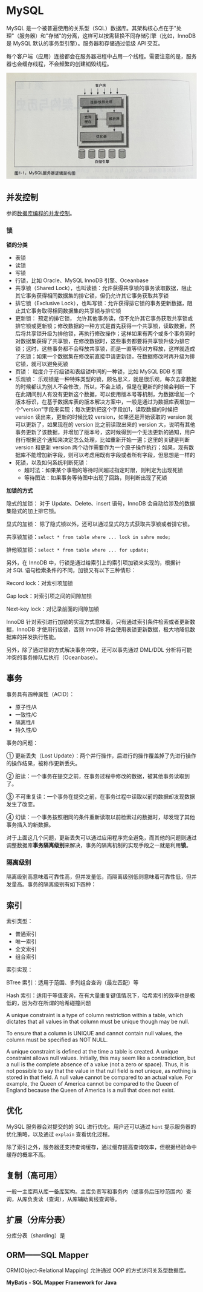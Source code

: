 # MySQL

MySQL 是一个被普遍使用的关系型（SQL）数据库。其架构核心点在于"处理"（服务器）和"存储"的分离，这样可以按需替换不同存储引擎（比如，InnoDB 是 MySQL 默认的事务型引擎）。服务器和存储通过低级 API 交互。

每个客户端（应用）连接都会在服务器进程中占用一个线程。需要注意的是，服务器也会缓存线程，不会频繁的创建销毁线程。

![](rdbms-mysql-arch.jpg)

## 并发控制

参阅[数据库编程的并发控制](../JavaSE/Java/Concurrency.md#数据库编程的并发控制)。

### 锁

**锁的分类**

- 表锁
- 读锁
- 写锁
- 行锁，比如 Oracle、MySQL InnoDB 引擎、Oceanbase
- 共享锁（Shared Lock），也叫读锁：允许获得共享锁的事务读取数据，阻止其它事务获得相同数据集的排它锁，但仍允许其它事务获取共享锁
- 排它锁（Exclusive Lock），也叫写锁：允许获得排它锁的事务更新数据，阻止其它事务取得相同数据集的共享锁与排它锁
- 更新锁： 预定的排它锁， 允许其他事务读，但不允许其它事务获取共享锁或排它锁或更新锁；修改数据的一种方式是首先获得一个共享锁，读取数据，然后将共享锁升级为排他锁，再执行修改操作；这样如果有两个或多个事务同时对数据集获得了共享锁，在修改数据时，这些事务都要将共享锁升级为排它锁；这时，这些事务都不会释放共享锁，而是一直等待对方释放，这样就造成了死锁；如果一个数据集在修改前直接申请更新锁，在数据修改时再升级为排它锁，就可以避免死锁
- 页锁： 粒度介于行级锁和表级锁中间的一种锁，比如 MySQL BDB 引擎
- 乐观锁： 乐观锁是一种特殊类型的锁，顾名思义，就是很乐观，每次去拿数据的时候都认为别人不会修改，所以，不会上锁，但是在更新的时候会判断一下在此期间别人有没有更新这个数据，可以使用版本号等机制，为数据增加一个版本标识，在基于数据库表的版本解决方案中，一般是通过为数据库表增加一个“version”字段来实现；每次更新把这个字段加1，读取数据的时候把 version 读出来，更新的时候比较 version，如果还是开始读取的 version 就可以更新了，如果现在的 version 比之前读取出来的 version 大，说明有其他事务更新了该数据，并增加了版本号，这时候得到一个无法更新的通知，用户自行根据这个通知来决定怎么处理，比如重新开始一遍；这里的关键是判断 version 和更新 version 两个动作需要作为一个原子操作执行；如果，现有数据库不能增加新字段，则可以考虑用既有字段或者所有字段，但思想是一样的
- 死锁，以及如何系统判断死锁：
  - 超时法：如果某个事物的等待时间超过指定时限，则判定为出现死锁
  - 等待图法：如果事务等待图中出现了回路，则判断出现了死锁

**加锁的方式**

隐式的加锁： 对于 Update、Delete、insert 语句，InnoDB 会自动给涉及的数据集隐式的加上排它锁。

显式的加锁： 除了隐式锁以外，还可以通过显式的方式获取共享锁或者排它锁。

共享锁加锁：`select * from table where ... lock in sahre mode;`

排他锁加锁：`select * from table where ... for update;`

另外，在 InnoDB 中，行锁是通过给索引上的索引项加锁来实现的，根据针对 SQL 语句检索条件的不同，加锁又有以下三种情形：

Record lock：对索引项加锁

Gap lock：对索引项之间的间隙加锁

Next-key lock：对记录前面的间隙加锁

InnoDB 针对索引进行加锁的实现方式意味着，只有通过索引条件检索或者更新数据，InnoDB 才使用行级锁，否则 InnoDB 将会使用表锁更新数据，极大地降低数据库的并发执行性能。

另外，除了通过锁的方式解决事务冲突，还可以事先通过 DML/DDL 分析将可能冲突的事务排队后执行（Oceanbase）。

## 事务

事务具有四种属性（ACID）：

- 原子性/A
- 一致性/C
- 隔离性/I
- 持久性/D

事务的问题：

① 更新丢失（Lost Update）：两个并行操作，后进行的操作覆盖掉了先进行操作的操作结果，被称作更新丢失。

② 脏读：一个事务在提交之前，在事务过程中修改的数据，被其他事务读取到了。

③ 不可重复读：一个事务在提交之前，在事务过程中读取以前的数据却发现数据发生了改变。

④ 幻读：一个事务按照相同的条件重新读取以前检索过的数据时，却发现了其他事务插入的新数据。

对于上面这几个问题，更新丢失可以通过应用程序完全避免，而其他的问题则通过调整数据库**事务隔离级别**来解决，事务的隔离机制的实现手段之一就是利用**锁**。

### 隔离级别

隔离级别高意味着可靠性高，但并发量低，而隔离级别低则意味着可靠性低，但并发量高。事务的隔离级别有如下四种：



## 索引

索引类型：

- 普通索引
- 唯一索引
- 全文索引
- 组合索引

索引实现：

BTree 索引：适用于范围、多列组合查询（最左匹配）等

Hash 索引：适用于等值查询，在有大量重复键值情况下，哈希索引的效率也是极低的，因为存在所谓的哈希碰撞问题

A unique constraint is a type of column restriction within a table, which dictates that all values in that column must be unique though may be null.

To ensure that a column is UNIQUE and cannot contain null values, the column must be specified as NOT NULL.

A unique constraint is defined at the time a table is created. A unique constraint allows null values. Initially, this may seem like a contradiction, but a null is the complete absence of a value (not a zero or space). Thus, it is not possible to say that the value in that null field is not unique, as nothing is stored in that field. A null value cannot be compared to an actual value. For example, the Queen of America cannot be compared to the Queen of England because the Queen of America is a null that does not exist.

## 优化

MySQL 服务器会对提交的的 SQL 进行优化。用户还可以通过 `hint` 提示服务器的优化策略，以及通过 `explain` 查看优化过程。

除了索引之外，服务器还支持查询缓存，通过缓存提高查询效率，但根据经验命中缓存的概率不高。

## 复制（高可用）

一般一主库两从库一备库架构。主库负责写和事务内（或事务后压秒范围内）查询，从库负责读（查询），从库辅助离线查询等。

## 扩展（分库分表）

分库分表（sharding）是

## ORM——SQL Mapper

ORM(Object-Relational Mapping) 允许通过 OOP 的方式访问关系型数据库。

**MyBatis - SQL Mapper Framework for Java**
